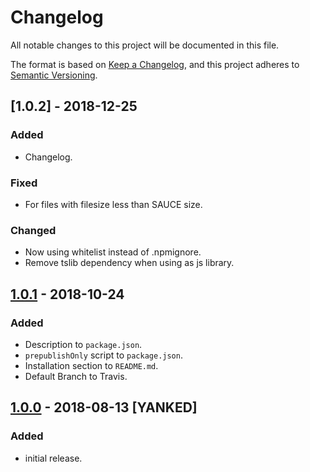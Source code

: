 # Changelog

All notable changes to this project will be documented in this file.

The format is based on [Keep a Changelog](https://keepachangelog.com/en/1.0.0/),
and this project adheres to [Semantic Versioning](https://semver.org/spec/v2.0.0.html).

## [1.0.2] - 2018-12-25

### Added

- Changelog.

### Fixed

- For files with filesize less than SAUCE size.

### Changed

- Now using whitelist instead of .npmignore.
- Remove tslib dependency when using as js library.

## [1.0.1] - 2018-10-24

### Added

- Description to `package.json`.
- `prepublishOnly` script to `package.json`.
- Installation section to `README.md`.
- Default Branch to Travis.

## [1.0.0] - 2018-08-13 [YANKED]

### Added

- initial release.

[1.0.1]: https://github.com/nrlquaker/sauce.js/compare/v1.0.1...v1.0.2
[1.0.1]: https://github.com/nrlquaker/sauce.js/compare/v1.0.0...v1.0.1
[1.0.0]: https://github.com/nrlquaker/sauce.js/tree/v1.0.0
